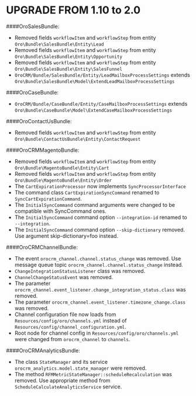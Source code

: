 UPGRADE FROM 1.10 to 2.0 
========================

####OroSalesBundle:
- Removed fields `workflowItem` and `workflowStep` from entity `Oro\Bundle\SalesBundle\Entity\Lead`
- Removed fields `workflowItem` and `workflowStep` from entity `Oro\Bundle\SalesBundle\Entity\Opportunity`
- Removed fields `workflowItem` and `workflowStep` from entity `Oro\Bundle\SalesBundle\Entity\SalesFunnel`
- `OroCRM/Bundle/SalesBundle/Entity/LeadMailboxProcessSettings` extends `Oro\Bundle\SalesBundle\Model\ExtendLeadMailboxProcessSettings`

####OroCaseBundle:
- `OroCRM/Bundle/CaseBundle/Entity/CaseMailboxProcessSettings` extends `Oro\Bundle\CaseBundle\Model\ExtendCaseMailboxProcessSettings`

####OroContactUsBundle:
- Removed fields `workflowItem` and `workflowStep` from entity `Oro\Bundle\ContactUsBundle\Entity\ContactRequest`

####OroCRMMagentoBundle:
- Removed fields `workflowItem` and `workflowStep` from entity `Oro\Bundle\MagentoBundle\Entity\Cart`
- Removed fields `workflowItem` and `workflowStep` from entity `Oro\Bundle\MagentoBundle\Entity\Order`
- The `CartExpirationProcessor` now implements `SyncProcessorInterface`
- The command class `CartExpirationSyncCommand` renamed to `SyncCartExpirationCommand`.
- The `InitialSyncCommand` command arguments were changed to be compatible with SyncCommand ones.
- The `InitialSyncCommand` command option `--integration-id` renamed to `--integration`.
- The `InitialSyncCommand` command option `--skip-dictionary` removed. Use argument skip-dictionary=foo instead.

####OroCRMChannelBundle:
- The event `orocrm_channel.channel.status_change` was removed. Use message queue topic `orocrm_channel.channel.status_change` instead.
- `ChangeIntegrationStatusListener` class was removed.
- `ChannelChangeStatusEvent` was removed.
- The parameter `orocrm_channel.event_listener.change_integration_status.class` was removed.
- The parameter `orocrm_channel.event_listener.timezone_change.class` was removed.
- Channel configuration file now loads from `Resources/config/oro/channels.yml` instead of `Resources/config/channel_configuration.yml`.
- Root node for channel config in `Resources/config/oro/channels.yml` were changed from `orocrm_channel` to `channels`.

####OroCRMAnalyticsBundle:
- The class `StateManager` and its service `orocrm_analytics.model.state_manager` were removed.
- The method `RFMMetricStateManager::scheduleRecalculation` was removed. Use appropriate method from `ScheduleCalculateAnalyticsService` service.

